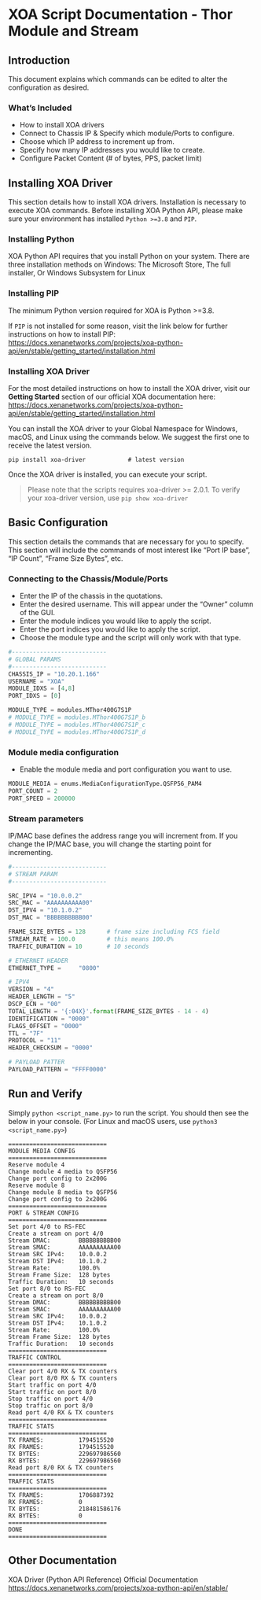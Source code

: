 # XOA Script Documentation - Thor Module and Stream

## Introduction
This document explains which commands can be edited to alter the configuration as desired. 

### What’s Included

* How to install XOA drivers
* Connect to Chassis IP & Specify which module/Ports to configure.
* Choose which IP address to increment up from.
* Specify how many IP addresses you would like to create.
* Configure Packet Content (# of bytes, PPS, packet limit)

## Installing XOA Driver

This section details how to install XOA drivers. Installation is necessary to execute XOA commands.
Before installing XOA Python API, please make sure your environment has installed `Python >=3.8` and `PIP`.

### Installing Python

XOA Python API requires that you install Python on your system.
There are three installation methods on Windows: The Microsoft Store, The full installer, Or Windows Subsystem for Linux

### Installing PIP
The minimum Python version required for XOA is Python >=3.8.

If `PIP` is not installed for some reason, visit the link below for further instructions on how to install PIP:
https://docs.xenanetworks.com/projects/xoa-python-api/en/stable/getting_started/installation.html

### Installing XOA Driver
For the most detailed instructions on how to install the XOA driver, visit our **Getting Started** section of our official XOA documentation here: https://docs.xenanetworks.com/projects/xoa-python-api/en/stable/getting_started/installation.html

You can install the XOA driver to your Global Namespace for Windows, macOS, and Linux using the commands below. We suggest the first one to receive the latest version. 
```
pip install xoa-driver            # latest version
```

Once the XOA driver is installed, you can execute your script.

> Please note that the scripts requires xoa-driver >= 2.0.1. To verify your xoa-driver version, use `pip show xoa-driver`

## Basic Configuration
This section details the commands that are necessary for you to specify. This section will include the commands of most interest like “Port IP base”, “IP Count”, “Frame Size Bytes”, etc.

### Connecting to the Chassis/Module/Ports
 
* Enter the IP of the chassis in the quotations.
* Enter the desired username. This will appear under the “Owner” column of the GUI.
* Enter the module indices you would like to apply the script.
* Enter the port indices you would like to apply the script.
* Choose the module type and the script will only work with that type.

```python
#---------------------------
# GLOBAL PARAMS
#---------------------------
CHASSIS_IP = "10.20.1.166"
USERNAME = "XOA"
MODULE_IDXS = [4,8]
PORT_IDXS = [0]

MODULE_TYPE = modules.MThor400G7S1P
# MODULE_TYPE = modules.MThor400G7S1P_b
# MODULE_TYPE = modules.MThor400G7S1P_c
# MODULE_TYPE = modules.MThor400G7S1P_d
```

### Module media configuration

* Enable the module media and port configuration you want to use.

```python
MODULE_MEDIA = enums.MediaConfigurationType.QSFP56_PAM4
PORT_COUNT = 2
PORT_SPEED = 200000
```

### Stream parameters
 
IP/MAC base defines the address range you will increment from. If you change the IP/MAC base, you will change the starting point for incrementing. 

```python
#---------------------------
# STREAM PARAM
#---------------------------

SRC_IPV4 = "10.0.0.2"
SRC_MAC = "AAAAAAAAAA00"
DST_IPV4 = "10.1.0.2"
DST_MAC = "BBBBBBBBBB00"

FRAME_SIZE_BYTES = 128      # frame size including FCS field
STREAM_RATE = 100.0         # this means 100.0%
TRAFFIC_DURATION = 10       # 10 seconds

# ETHERNET HEADER
ETHERNET_TYPE =     "0800"

# IPV4
VERSION = "4"
HEADER_LENGTH = "5"
DSCP_ECN = "00"
TOTAL_LENGTH = '{:04X}'.format(FRAME_SIZE_BYTES - 14 - 4)
IDENTIFICATION = "0000"
FLAGS_OFFSET = "0000"
TTL = "7F"
PROTOCOL = "11"
HEADER_CHECKSUM = "0000"

# PAYLOAD PATTER
PAYLOAD_PATTERN = "FFFF0000"
```

## Run and Verify
Simply `python <script_name.py>` to run the script. You should then see the below in your console. (For Linux and macOS users, use `python3 <script_name.py>`)
```
============================
MODULE MEDIA CONFIG
============================
Reserve module 4
Change module 4 media to QSFP56
Change port config to 2x200G
Reserve module 8
Change module 8 media to QSFP56
Change port config to 2x200G
============================
PORT & STREAM CONFIG
============================
Set port 4/0 to RS-FEC
Create a stream on port 4/0
Stream DMAC:        BBBBBBBBBB00
Stream SMAC:        AAAAAAAAAA00
Stream SRC IPv4:    10.0.0.2
Stream DST IPv4:    10.1.0.2
Stream Rate:        100.0%
Stream Frame Size:  128 bytes
Traffic Duration:   10 seconds
Set port 8/0 to RS-FEC
Create a stream on port 8/0
Stream DMAC:        BBBBBBBBBB00
Stream SMAC:        AAAAAAAAAA00
Stream SRC IPv4:    10.0.0.2
Stream DST IPv4:    10.1.0.2
Stream Rate:        100.0%
Stream Frame Size:  128 bytes
Traffic Duration:   10 seconds
============================
TRAFFIC CONTROL
============================
Clear port 4/0 RX & TX counters
Clear port 8/0 RX & TX counters
Start traffic on port 4/0
Start traffic on port 8/0
Stop traffic on port 4/0
Stop traffic on port 8/0
Read port 4/0 RX & TX counters
============================
TRAFFIC STATS
============================
TX FRAMES:          1794515520
RX FRAMES:          1794515520
TX BYTES:           229697986560
RX BYTES:           229697986560
Read port 8/0 RX & TX counters
============================
TRAFFIC STATS
============================
TX FRAMES:          1706887392
RX FRAMES:          0
TX BYTES:           218481586176
RX BYTES:           0
============================
DONE
============================
```

## Other Documentation
XOA Driver (Python API Reference) Official Documentation
https://docs.xenanetworks.com/projects/xoa-python-api/en/stable/ 


